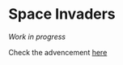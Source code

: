 # Space Invaders

*Work in progress*

Check the advencement [here](https://fwauters.github.io/SpaceInvaders/)